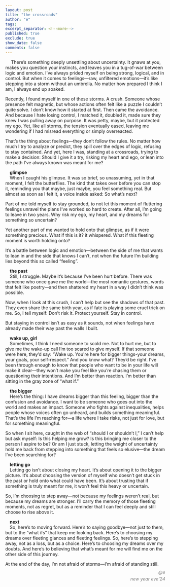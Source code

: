 ```yaml
---
layout: post
title: "the crossroads"
author: "e"
tags: 
excerpt_separator: <!--more-->
published: true
exclude: true
show_date: false
comments: false
---
```

<!-- <img src="{{"https://egraphix.github.io}}/assets/images/DSCF7568.jpg" style> -->


&emsp; There’s something deeply unsettling about uncertainty. It gnaws at you, makes you question your instincts, and leaves you in a tug-of-war between logic and emotion. I’ve always prided myself on being strong, logical, and in control. But when it comes to feelings—raw, unfiltered emotions—it’s like stepping into a storm without an umbrella. No matter how prepared I think I am, I always end up soaked. <!--more--> <br>

Recently, I found myself in one of these storms. A crush. Someone whose presence felt magnetic, but whose actions often felt like a puzzle I couldn’t quite solve. I don’t know how it started at first. Then came the avoidance. And because I hate losing control, I matched it, doubled it, made sure they knew I was pulling away on purpose. It was petty, maybe, but it protected my ego. Yet, like all storms, the tension eventually eased, leaving me wondering if I had misread everything or simply overreacted.<br>

That’s the thing about feelings—they don’t follow the rules. No matter how much I try to analyze or predict, they spill over the edges of logic, refusing to stay contained. And yet, here I was, standing at a crossroads, trying to make a decision: Should I give it a try, risking my heart and ego, or lean into the path I’ve always known was meant for me? <br>


&emsp;**glimpse** <br>
&emsp;When I caught his glimpse. It was so brief, so unassuming, yet in that moment, I felt the butterflies. The kind that takes over before you can stop it, reminding you that maybe, just maybe, you feel something real.
But almost as soon as I felt it, a voice inside asked: So what’s next?

Part of me told myself to stay grounded, to not let this moment of fluttering feelings unravel the plans I’ve worked so hard to create. After all, I’m going to leave in two years. Why risk my ego, my heart, and my dreams for something so uncertain?

Yet another part of me wanted to hold onto that glimpse, as if it were something precious. What if this is it? it whispered. What if this fleeting moment is worth holding onto?

It’s a battle between logic and emotion—between the side of me that wants to lean in and the side that knows I can’t, not when the future I’m building lies beyond this so called “feeling”.


&emsp;**the past** <br>
&emsp;Still, I struggle. Maybe it’s because I’ve been hurt before. There was someone who once gave me the world—the most romantic gestures, words that felt like poetry—and then shattered my heart in a way I didn’t think was possible.

Now, when I look at this crush, I can’t help but see the shadows of that past. They even share the same birth year, as if fate is playing some cruel trick on me. So, I tell myself: Don’t risk it. Protect yourself. Stay in control.

But staying in control isn’t as easy as it sounds, not when feelings have already made their way past the walls I built.

&emsp;**wake up, girl** <br>
&emsp;Sometimes, I think I need someone to scold me. Not to hurt me, but to give me the wake-up call I’m too scared to give myself. If that someone were here, they’d say:
“Wake up. You're here for bigger things-your dreams, your goals, your self-respect.”
And you know what? They’d be right. I’ve been through enough to know that people who want to be in your life will make it clear—they won’t make you feel like you’re chasing them or questioning their intentions. And I’m better than reaction. I’m better than sitting in the gray zone of “what if.”

&emsp;**the bigger** <br>
&emsp;Here’s the thing: I have dreams bigger than this feeling, bigger than the confusion and avoidance. I want to be someone who goes out into the world and makes an impact. Someone who fights against inequalities, helps people whose voices often go unheard, and builds something meaningful. That’s the life I’m reaching for—a life where I take risks, not just for love, but for something meaningful. 

So when I sit here, caught in the web of “should I or shouldn’t I,” I can’t help but ask myself: Is this helping me grow? Is this bringing me closer to the person I aspire to be? Or am I just stuck, letting the weight of uncertainty hold me back from stepping into something that feels so elusive—the dream I’ve been searching for?

&emsp;**letting go** <br>
&emsp;Letting go isn’t about closing my heart. It’s about opening it to the bigger picture. It’s about choosing the version of myself who doesn’t get stuck in the past or hold onto what could have been. It’s about trusting that if something is truly meant for me, it won’t feel this heavy or uncertain.

So, I’m choosing to step away—not because my feelings weren’t real, but because my dreams are stronger. I’ll carry the memory of those fleeting moments, not as regret, but as a reminder that I can feel deeply and still choose to rise above it.

&emsp;**next** <br>
&emsp;So, here’s to moving forward. Here’s to saying goodbye—not just to them, but to the “what ifs” that keep me looking back. Here’s to choosing my dreams over fleeting glances and fleeting feelings.
So, here’s to stepping away, not as a loss, but as a choice. Here’s to choosing my dreams over my doubts. And here’s to believing that what’s meant for me will find me on the other side of this journey.

 At the end of the day, I’m not afraid of storms—I’m afraid of standing still.


<div class="post-info"> 
<p style="text-align: right; font-style: italic; color: grey; line-height: 0.5;">@e</p>
<p style="text-align: right; font-style: italic; color: grey; line-height: 0.5;">new year eve'24</p>